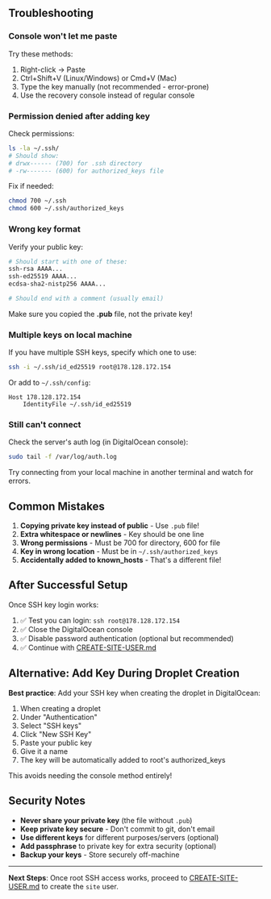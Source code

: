 
## Troubleshooting

### Console won't let me paste

Try these methods:
1. Right-click → Paste
2. Ctrl+Shift+V (Linux/Windows) or Cmd+V (Mac)
3. Type the key manually (not recommended - error-prone)
4. Use the recovery console instead of regular console

### Permission denied after adding key

Check permissions:
```bash
ls -la ~/.ssh/
# Should show:
# drwx------ (700) for .ssh directory
# -rw------- (600) for authorized_keys file
```

Fix if needed:
```bash
chmod 700 ~/.ssh
chmod 600 ~/.ssh/authorized_keys
```

### Wrong key format

Verify your public key:
```bash
# Should start with one of these:
ssh-rsa AAAA...
ssh-ed25519 AAAA...
ecdsa-sha2-nistp256 AAAA...

# Should end with a comment (usually email)
```

Make sure you copied the **.pub** file, not the private key!

### Multiple keys on local machine

If you have multiple SSH keys, specify which one to use:

```bash
ssh -i ~/.ssh/id_ed25519 root@178.128.172.154
```

Or add to `~/.ssh/config`:
```
Host 178.128.172.154
    IdentityFile ~/.ssh/id_ed25519
```

### Still can't connect

Check the server's auth log (in DigitalOcean console):

```bash
sudo tail -f /var/log/auth.log
```

Try connecting from your local machine in another terminal and watch for errors.

## Common Mistakes

1. **Copying private key instead of public** - Use `.pub` file!
2. **Extra whitespace or newlines** - Key should be one line
3. **Wrong permissions** - Must be 700 for directory, 600 for file
4. **Key in wrong location** - Must be in `~/.ssh/authorized_keys`
5. **Accidentally added to known_hosts** - That's a different file!

## After Successful Setup

Once SSH key login works:

1. ✅ Test you can login: `ssh root@178.128.172.154`
2. ✅ Close the DigitalOcean console
3. ✅ Disable password authentication (optional but recommended)
4. ✅ Continue with [CREATE-SITE-USER.md](./CREATE-SITE-USER.md)

## Alternative: Add Key During Droplet Creation

**Best practice**: Add your SSH key when creating the droplet in DigitalOcean:

1. When creating a droplet
2. Under "Authentication"
3. Select "SSH keys"
4. Click "New SSH Key"
5. Paste your public key
6. Give it a name
7. The key will be automatically added to root's authorized_keys

This avoids needing the console method entirely!

## Security Notes

- **Never share your private key** (the file without `.pub`)
- **Keep private key secure** - Don't commit to git, don't email
- **Use different keys** for different purposes/servers (optional)
- **Add passphrase** to private key for extra security (optional)
- **Backup your keys** - Store securely off-machine

---

**Next Steps**: Once root SSH access works, proceed to [CREATE-SITE-USER.md](./CREATE-SITE-USER.md) to create the `site` user.
